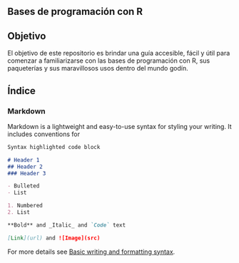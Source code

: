 ## Bases de programación con R

## Objetivo

El objetivo de este repositorio es brindar una guía accesible, fácil y útil para comenzar a familiarizarse con las bases de programación con R, sus paqueterías y sus maravillosos usos dentro del mundo godín.

## Índice



### Markdown

Markdown is a lightweight and easy-to-use syntax for styling your writing. It includes conventions for

```markdown
Syntax highlighted code block

# Header 1
## Header 2
### Header 3

- Bulleted
- List

1. Numbered
2. List

**Bold** and _Italic_ and `Code` text

[Link](url) and ![Image](src)
```

For more details see [Basic writing and formatting syntax](https://docs.github.com/en/github/writing-on-github/getting-started-with-writing-and-formatting-on-github/basic-writing-and-formatting-syntax).

